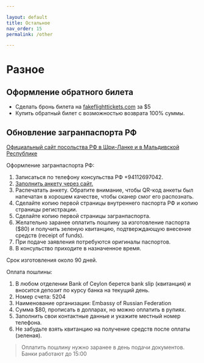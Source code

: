 ```yaml
---

layout: default
title: Остальное
nav_order: 15
permalink: /other

---
```


# Разное

## Оформление обратного билета

- Сделать бронь билета на [fakeflighttickets.com](https://www.fakeflighttickets.com/) за $5
- Купить обратный билет с возможностью возврата 100% суммы.

## Обновление загранпаспорта РФ

[Официальный сайт посольства РФ в Шри-Ланке и в Мальдивской Республике](https://sri-lanka.mid.ru/ru/)

Оформление загранпаспорта РФ:

1. Записаться по телефону консульства РФ +94112697042.
2. [Заполнить анкету через сайт.](https://zp.midpass.ru/)
3. Распечатать анкету. Обратите внимание, чтобы QR-код анкеты был напечатан в хорошем качестве, чтобы сканер смог его распознать.
4. Сделайте копию первой страницы внутреннего паспорта РФ и копию страницы регистрации.
5. Сделайте копию первой страницы загранпаспорта.
6. Желательно заранее оплатить пошлину за изготовление паспорта ($80) и получить зеленую квитанцию, подтверждающую внесение средств (receipt of funds).
7. При подаче заявления потребуются оригиналы паспортов.
8. В консульство приходите в назначенное время.

Срок изготовления около 90 дней.

Оплата пошлины:

1. В любом отделении Bank of Ceylon берется bank slip (квитанция) и вносится депозит по курсу банка на текущий день.
2. Номер счета: 5204
3. Наименование организации: Embassy of Russian Federation
4. Сумма $80, прописать в долларах, но можно оплатить в рупиях.
5. Заполнить свои контактные данные и укажите местный номер телефона.
6. Не забудьте взять квитанцию на получение средств после оплаты (зеленая).

> Оплатить пошлину нужно заранее в день подачи документов. Банки работают до 15:00
